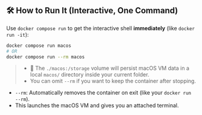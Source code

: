 ## 🛠️ How to Run It (Interactive, One Command)

Use `docker compose run` to get the interactive shell **immediately** (like `docker run -it`):

```bash
docker compose run macos
# OR
docker compose run --rm macos
```

> - 📁 The `./macos:/storage` volume will persist macOS VM data in a local `macos/` directory inside your current folder.
> - You can omit `--rm` if you want to keep the container after stopping.


- `--rm`: Automatically removes the container on exit (like your `docker run --rm`).
- This launches the macOS VM and gives you an attached terminal.
